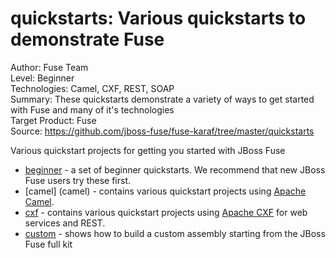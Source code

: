 <!--

     Copyright 2005-2017 Red Hat, Inc.

     Red Hat licenses this file to you under the Apache License, version
     2.0 (the "License"); you may not use this file except in compliance
     with the License.  You may obtain a copy of the License at

        http://www.apache.org/licenses/LICENSE-2.0

     Unless required by applicable law or agreed to in writing, software
     distributed under the License is distributed on an "AS IS" BASIS,
     WITHOUT WARRANTIES OR CONDITIONS OF ANY KIND, either express or
     implied.  See the License for the specific language governing
     permissions and limitations under the License.

-->
quickstarts: Various quickstarts to demonstrate Fuse  
======================================================
Author: Fuse Team  
Level: Beginner  
Technologies: Camel, CXF, REST, SOAP  
Summary: These quickstarts demonstrate a variety of ways to get started with Fuse and many of it's technologies  
Target Product: Fuse  
Source: <https://github.com/jboss-fuse/fuse-karaf/tree/master/quickstarts>  

Various quickstart projects for getting you started with JBoss Fuse

* [beginner](beginner) - a set of beginner quickstarts. We recommend that new JBoss Fuse users try these first.
* [camel] (camel) - contains various quickstart projects using [Apache Camel](http://camel.apache.org).
* [cxf](cxf) - contains various quickstart projects using [Apache CXF](http://cxf.apache.org) for web services and REST.
* [custom](custom) - shows how to build a custom assembly starting from the JBoss Fuse full kit




